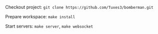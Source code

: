 Checkout project:
`git clone https://github.com/Tuxes3/bomberman.git`

Prepare workspace:
`make install`

Start servers: `make server`, `make websocket` 